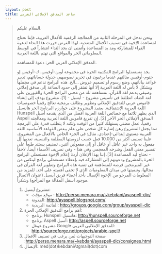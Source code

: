 ```yaml
---
layout: post
title: ساعد المدقق الإملائي العربي
---
```


> السلام عليكم،
> 
>   ونحن ندخل في المرحلة الثانية من المعالجة الرقمية للأفعال العربية،
> فإننا نحتاج لمساعدة الإخوة في تصنيف الأفعال المتعدية. لهذا الغرض حررت هذا
> النداء لدعوة القراء للمشاركة ومد يد المساعدة وأتمنى ان يجد النداء
> انتشاراً في الوسط المعلوماتي الحر والمواقع التي تهتم باللغة العربية.
> 
>   المدقق الإملائي العربي الحر: دعوة للمساهمة.
> 
>   يجد مستغملوا البرامج المكتبية الحرة في مجموعة أوبن-أوفيس، ك-أوفيس إو
> جنوم-أوفيس ضالتهم عندما يرغبون في تحرير نصوصهم، جدولة حساباتهم، تدبير
> قواعد بياناتهم، وضع رسوم او تصميم عروض ...الخ. هذه البرامج تدعم في
> مجملها وبشكل لا بأس له اللغة العربية إلا أنها تفتقر إلى حدود الساعة إلى
> مدقق إملائي وضيفي يدعم لغة القرآن.
>   بمساهمة ثلة من محبي البرامج الحرة والغيورين على لغة الضاد، انطلقنا في
> تأسيس مشروع - أيسبل - [1]، مشروع يهدف إلى إنشاء قاموس عربي للتدقيق
> الإملائي وتطوير وظائف برمجية تعالج رقمياً خصوصيات اللغة العربية
> الإشتقاقية. يعتمد المشروع على خوارزم البرنامج الحر هانسبل Hunspell الذي
> يظهر تلائماً مع خصائص اللغة العربية أفصل من الذي يقدمه أسبل Aspell
> المدقق الإملائي الحر الآخر [2].
> إن تفريغ قاموس اللغة العربية ومعالجته رقمياً، عمل مضني يستهلك كثيراً من
> الوقت ولكنه لا يتطلب قدرة على البرمجة مما يجعل المشروع رهن إشارة كل شخص
> على علم ببعض القواعد الأساسية اللغة العربية مستوى إبتدائي-إعدادي. مثال:
> في الجزء الخاص بالأفعال من المشروع، علينا تصنيف أكثر من 10.000 فعل حسب
> لزوميتها المطلقة والنسبية، تعديها إل مفعول به واحد غير عاقل أو عاقل أو
> إلى مفعولين اثنين، تصنيف يستند طبعاً على تفسير معنى الفعل وشرحه المعجمي
> وفي هذا - وفي تصريف الأسماء أيضاً، لاحقاً - نحتاج ليد المساعدة [3].
>    إننا بهذا الإعلان أردنا إعلام الإخوة مستعملي البرامج الحرة  بالمشروع
> ودعوتهم إلى المشاركة فيه بإعطاء مستعملي برامج لينكس من غير المبرمجين
> فرصة للمساهمة في تنمية هذه البرامج وتطوير لغة القرآن في مجالها، وتنميتها
> في ميدان المعلوميات الذي لا تخفى أهميته على أحد. للمزيد من المعلومات
> المرجو من الإخوة الإتصال بأحد أعضاء فريق آيسبل (عنوان الاتصال موجود اسفل
> المقالة مع المراجع) وشكراً.
> 
> 1.  مشروع آيسبل:
>     * موقع مؤقت : http://perso.menara.ma/~kebdani/ayaspell-dic/
>     * المدونة: http://ayaspell.blogspot.com/
>     * القائمة البريدية: http://groups.google.com/group/ayaspell-dic
> 2.  أهم برامج التدقيق الإملائي الحرة:
>     * برنامج Hunspell هانسبل: http://hunspell.sourceforge.net
>     * برنامج Aspell أسبل:  http://aspell.sourceforge.net
>     * مشروع غوغل Google للمدقق الإملائيي العربي: http://sourceforge.net/projects/arabic-spell/
> 3.  صفحة التوجيهات لمن يرغب في تصنيف الأفعال :http://perso.menara.ma/~kebdani/ayaspell-dic/consignes.html
> 4. الإتصال: med(dot)kebdaniAtgmail(dot)com 
